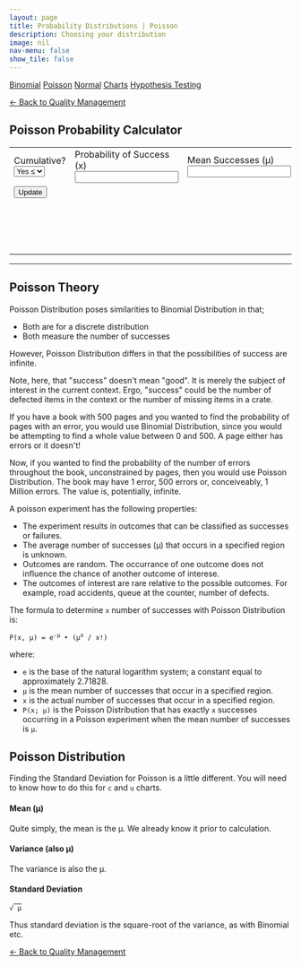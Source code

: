 ```yaml
---
layout: page
title: Probability Distributions | Poisson
description: Choosing your distribution
image: nil
nav-menu: false
show_tile: false
---
```


<script src="../assets/js/spc.js"></script>
<script src="../assets/js/poisson.js"></script>

<a href="binomial.html" class="button small">Binomial</a>
<a href="poisson.html" class="button special small">Poisson</a>
<a href="normal" class="button small">Normal</a>
<a href="charts" class="button small">Charts</a>
<a href="hypothesis-testing.html" class="button small">Hypothesis Testing</a>

<a href="/quality-management">&#x2190; Back to Quality Management</a>

## Poisson Probability Calculator

<table>
  <tr>
    <td colspan="2">
      Cumulative?
      <select id="cumulative" onchange="update();">
        <option value="2">Yes &leq;</option>
        <option value="1">Yes &geq;</option>
        <option value="0">No</option>
      </select>
    </td>
    <td colspan="2">
      Probability of Success (x)
      <input type="text" id="data-x" onchange="update();" />
    </td>
    <td colspan="2">
      Mean Successes (&micro;)
      <input type="text" id="data-micro" onchange="update();" />
    </td>
  </tr>
  <tr>
    <td colspan="6" style="max-width: 100px;">
      <button onclick="update();">Update</button>
    </td>
  </tr>
  <tr>
    <td colspan="6">
      <div style="min-height: 50px; max-width: 1400px; padding: 20px; overflow-x: scroll; display: flex; flex-wrap: no-wrap;">
        <div id="result" style="display: inline-block; flex: 0 0 auto;"></div>
      </div>
    </td>
  </tr>
</table>

----

## Poisson Theory

Poisson Distribution poses similarities to Binomial Distribution in that;

- Both are for a discrete distribution
- Both measure the number of successes

However, Poisson Distribution differs in that the possibilities of success are infinite.

Note, here, that "success" doesn't mean "good".  It is merely the subject of interest in the current context. Ergo, "success" could be the number of defected items in the context or the number of missing items in a crate.

If you have a book with 500 pages and you wanted to find the probability of pages with an error, you would use Binomial Distribution, since you would be attempting to find a whole value between 0 and 500. A page either has errors or it doesn't!

Now, if you wanted to find the probability of the number of errors throughout the book, unconstrained by pages, then you would use Poisson Distribution.  The book may have 1 error, 500 errors or, conceiveably, 1 Million errors.  The value is, potentially, infinite.

A poisson experiment has the following properties:

- The experiment results in outcomes that can be classified as successes or failures.
- The average number of successes (&micro;) that occurs in a specified region is unknown.
- Outcomes are random. The occurrance of one outcome does not influence the chance of another outcome of interese.
- The outcomes of interest are rare relative to the possible outcomes. For example, road accidents, queue at the counter, number of defects.

The formula to determine <code>x</code> number of successes with Poisson Distribution is:

<code>P(x, &micro;) = e<sup>-&micro;</sup> &bull; (&micro;<sup>x</sup> / x!)</code>

where:

- <code>e</code> is the base of the natural logarithm system; a constant equal to approximately 2.71828.
- <code>&micro;</code> is the mean number of successes that occur in a specified region.
- <code>x</code> is the actual number of successes that occur in a specified region.
- <code>P(x; &micro;)</code> is the Poisson Distribution that has exactly <code>x</code> successes occurring in a Poisson experiment when the mean number of successes is <code>&micro;</code>.

## Poisson Distribution

Finding the Standard Deviation for Poisson is a little different.  You will need to know how to do this for <code>c</code> and <code>u</code> charts.

#### Mean (&micro;)

Quite simply, the mean is the &micro;. We already know it prior to calculation.

#### Variance (also &micro;)

The variance is also the &micro;.

#### Standard Deviation

<code>&radic;<span style="text-decoration:overline;"> &micro;</span></code>

Thus standard deviation is the square-root of the variance, as with Binomial etc.

<a href="/quality-management">&#x2190; Back to Quality Management</a>

